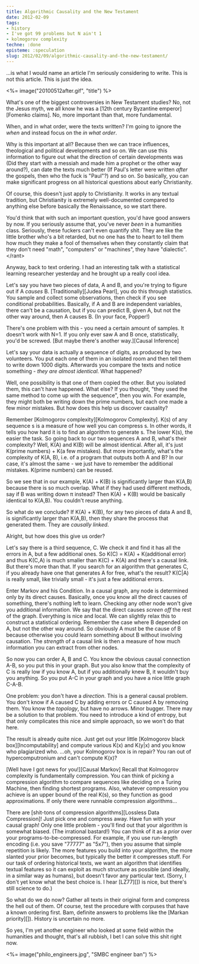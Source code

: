 ```yaml
---
title: Algorithmic Causality and the New Testament
date: 2012-02-09
tags:
- history
- I've got 99 problems but N ain't 1
- kolmogorov complexity
techne: :done
episteme: :speculation
slug: 2012/02/09/algorithmic-causality-and-the-new-testament/
---
```


...is what I would name an article I'm seriously considering to write. This is not this article. This is just the idea.

<%= image("20100512after.gif", "title") %>

What's one of the biggest controversies in New Testament studies? No, not the Jesus myth, we all know he was a [12th century Byzantine emperor][Fomenko claims]. No, more important than that, more fundamental.

When, and in what order, were the texts written? I'm going to ignore the *when* and instead focus on the *in what order*. 

Why is this important at all? Because then we can trace influences, theological and political developments and so on. We can use this information to figure out what the direction of certain developments was (Did they start with a messiah and made him a prophet or the other way around?), can date the texts much better (If Paul's letter were written *after* the gospels, then who the fuck is "Paul"?) and so on. So basically, you can make significant progress on all historical questions about early Christianity.

Of course, this doesn't just apply to Christianity. It works in any textual tradition, but Christianity is extremely well-documented compared to anything else before basically the Renaissance, so we start there.

You'd think that with such an important question, you'd have good answers by now. If you seriously assume that, you've never *been* in a humanities class. Seriously, these fuckers can't even quantify shit. They are like the little brother who's a bit retarded, but no one has the to heart to tell them how much they make a fool of themselves when they constantly claim that they don't need "math", "computers" or "machines", they have "dialectic". </rant\>

Anyway, back to text ordering. I had an interesting talk with a statistical learning researcher yesterday and he brought up a really cool idea.

Let's say you have two pieces of data, A and B, and you're trying to figure out if A *causes* B. [Traditionally][Judea Pearl], you do this through statistics. You sample and collect some observations, then check if you see conditional probabilities. Basically, if A and B are independent variables, there can't be a causation, but if you can predict B, given A, but not the other way around, then A causes B. (In your face, Popper!)

There's one problem with this - you need a certain amount of samples. It doesn't work with N=1. If you only ever saw A and B once, statistically, you'd be screwed. [But maybe there's another way.][Causal Inference]

Let's say your data is actually a sequence of digits, as produced by two volunteers. You put each one of them in an isolated room and then tell them to write down 1000 digits. Afterwards you compare the texts and notice something - *they are almost identical*. What happened? 

Well, one possibility is that one of them copied the other. But you isolated them, this can't have happened. What else? If you thought, "they used the same method to come up with the sequence", then you win. For example, they might both be writing down the prime numbers, but each one made a few minor mistakes. But how does this help us discover causality?

Remember [Kolmogorov complexity][Kolmogorov Complexity]. K(s) of any sequence s is a measure of how well you can compress s. In other words, it tells you how hard it is to find an algorithm to generate s. The lower K(s), the easier the task. So going back to our two sequences A and B, what's their complexity? Well, K(A) and K(B) will be almost identical. After all, it's just K(prime numbers) + K(a few mistakes). But more importantly, what's the complexity of K(A, B), i.e. of a program that outputs both A and B? In our case, it's almost the same - we just have to remember the additional mistakes. K(prime numbers) can be reused.

So we see that in our example, K(A) + K(B) is significantly larger than K(A,B) because there is so much overlap. What if they had used different methods, say if B was writing down π instead? Then K(A) + K(B) would be basically identical to K(A,B). You couldn't reuse anything.

So what do we conclude? If K(A) + K(B), for any two pieces of data A and B, is significantly larger than K(A,B), then they share the process that generated them. They are *causally linked*. 

Alright, but how does this give us order?

Let's say there is a third sequence, C. We check it and find it has all the errors in A, but a few additional ones. So K(C) = K(A) + K(additional error) and thus K(C,A) is much smaller than K(C) + K(A) and there's a causal link. But there's more than that. If you search for an algorithm that generates C, if you already have one that generates A for free, what's the result? K(C\|A) is really small, like trivially small - it's just a few additional errors. 

Enter Markov and his Condition. In a causal graph, any node is determined only by its direct causes. Basically, once you know all the direct causes of something, there's nothing left to learn. Checking any other node won't give you additional information. We say that the direct causes *screen off* the rest of the graph. Everything is nice and local. We can slightly relax this to construct a statistical ordering. Remember the case where B depended on A, but not the other way around. So obviously A must be the cause of B because otherwise you could learn something about B without involving causation. The *strength* of a causal link is then a measure of how much information you can extract from other nodes.
 
So now you can order A, B and C. You know the obvious causal connection A-B, so you put this in your graph. But you also know that the complexity of C is really low if you know A, but if you additionally knew B, it wouldn't buy you anything. So you put A-C in your graph and you have a nice little graph C-A-B.

One problem: you don't have a *direction*. This is a general causal problem. You don't know if A caused C by adding errors or C caused A by removing them. You know the *topology*, but have no arrows. Minor bugger. There may be a solution to that problem. You need to introduce a kind of entropy, but that only complicates this nice and simple approach, so we won't do that here.

The result is already quite nice. Just get out your little [Kolmogorov black box][Incomputability] and compute various K(x) and K(y\|x) and you know who plagiarized who. ...oh, your Kolmogorov box is in repair? You ran out of hypercomputronium and can't compute K(x)? 

[Well have I got news for you!][Causal Markov] Recall that Kolmogorov complexity is fundamentally compression. You can think of picking a compression algorithm to compare sequences like deciding on a Turing Machine, then finding shortest programs. Also, whatever compression you achieve is an upper bound of the real K(s), so they function as good approximations. If only there were runnable compression algorithms...

There are [shit-tons of compression algorithms][Lossless Data Compression]! Just pick one and compress away. Have fun with your causal graph! Only one little problem - you'll find out that your algorithm is somewhat biased. (The irrational bastard!) You can think of it as a *prior* over your programs-to-be-compressed. For example, if you use run-length encoding (i.e. you save "77777" as "5x7"), then you assume that simple repetition is likely. The more features you build into your algorithm, the more slanted your prior becomes, but typically the better it compresses stuff. For our task of ordering historical texts, we want an algorithm that identifies textual features so it can exploit as much structure as possible (and ideally, in a similar way as humans), but doesn't favor any particular text. (Sorry, I don't yet know what the best choice is. I hear [LZ77][]) is nice, but there's still science to do.)

So what do we do now? Gather all texts in their original form and compress the hell out of them. Of course, test the procedure with corpuses that have a known ordering first. Bam, definite answers to problems like the [Markan priority][]). History is uncertain no more.

So yes,  I'm yet another engineer who looked at some field within the humanities and thought, that's all rubbish, I bet I can solve this shit right now.

<%= image("philo_engineers.jpg", "SMBC engineer ban") %>

